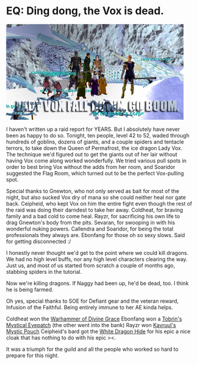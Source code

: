 # EQ: Ding dong, the Vox is dead.

![voxdead.jpg](../uploads/2008/07/voxdead.jpg)

I haven't written up a raid report for YEARS. But I absolutely have never been as happy to do so. Tonight, ten people, level 42 to 52, waded through hundreds of goblins, dozens of giants, and a couple spiders and tentacle terrors, to take down the Queen of Permafrost, the ice dragon Lady Vox. The technique we'd figured out to get the giants out of her lair without having Vox come along worked wonderfully. We tried various pull spots in order to best bring Vox without the adds from her room, and Soaridor suggested the Flag Room, which turned out to be the perfect Vox-pulling spot.

Special thanks to Gnewton, who not only served as bait for most of the night, but also sucked Vox dry of mana so she could neither heal nor gate back. Ceipheid, who kept Vox on him the entire fight even though the rest of the raid was doing their darndest to take her away. Coldheat, for braving family and a bad cold to come heal. Rayzr, for sacrificing his own life to drag Gnewton's body from the pits. Sevaran, for swooping in with his wonderful nuking powers. Callendra and Soaridor, for being the total professionals they always are. Ebonfang for those oh so sexy slows. Said for getting disconnected :/ 

I honestly never thought we'd get to the point where we could kill dragons. We had no high level buffs, nor any high level characters clearing the way. Just us, and most of us started from scratch a couple of months ago, stabbing spiders in the tutorial.

Now we're killing dragons. If Naggy had been up, he'd be dead, too. I think he is being farmed.

Oh yes, special thanks to SOE for Defiant gear and the veteran reward, Infusion of the Faithful. Being entirely immune to her AE kinda helps.

Coldheat won the [Warhammer of Divine Grace](http://lucy.allakhazam.com/item.html?id=11611)
Ebonfang won a [Tobrin's Mystical Eyepatch](http://lucy.allakhazam.com/item.html?id=11052) (the other went into the bank)
Rayzr won [Kavruul's Mystic Pouch](http://lucy.allakhazam.com/item.html?id=17701)
Ceipheid's bard got the [White Dragon Hide](http://lucy.allakhazam.com/item.html?id=9240) for his epic a nice cloak that has nothing to do with his epic ><.

It was a triumph for the guild and all the people who worked so hard to prepare for this night.

